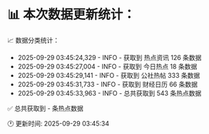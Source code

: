 📊 本次数据更新统计：
==========================

📈 数据分类统计：
- 2025-09-29 03:45:24,329 - INFO - 获取到 热点资讯 126 条数据
- 2025-09-29 03:45:27,004 - INFO - 获取到 今日热点 18 条数据
- 2025-09-29 03:45:29,141 - INFO - 获取到 公社热帖 333 条数据
- 2025-09-29 03:45:31,733 - INFO - 获取到 财经日历 66 条数据
- 2025-09-29 03:45:33,963 - INFO - 总共获取到 543 条热点数据

✅ 总共获取到 - 条热点数据

🕐 更新时间: 2025-09-29 03:45:34
